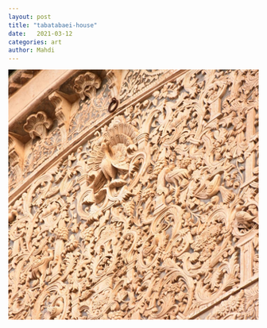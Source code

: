 ```yaml
---
layout: post
title: "tabatabaei-house"
date:   2021-03-12
categories: art
author: Mahdi
---
```


![boy.](/img/arts/tabatabaei-house.jpg)
